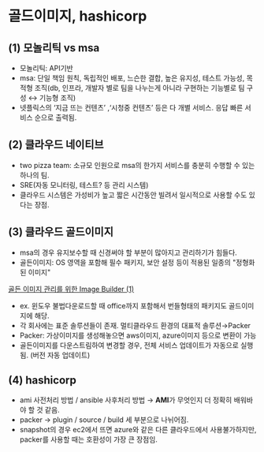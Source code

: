 # 골드이미지, hashicorp
## (1) 모놀리틱 vs msa

- 모놀리틱: API기반
- msa: 단일 책임 원칙, 독립적인 배포, 느슨한 결합, 높은 유지성, 테스트 가능성, 목적형 조직(db, 인프라, 개발자 별로 팀을 나누는게 아니라 구현하는 기능별로 팀 구성 ↔ 기능형 조직)
- 넷플릭스의 ‘지금 뜨는 컨텐츠’ ,‘시청중 컨텐츠’ 등은 다 개별 서비스. 응답 빠른 서비스 순으로 출력됨.

## (2) 클라우드 네이티브

- two pizza team: 소규모 인원으로 msa의 한가지 서비스를 충분히 수행할 수 있는 하나의 팀.
- SRE(자동 모니터링, 테스트? 등 관리 시스템)
- 클라우드 시스템은 가성비가 높고 짧은 시간동안 빌려서 일시적으로 사용할 수도 있다는 장점.

## (3) 클라우드 골드이미지

- msa의 경우 유지보수할 때 신경써야 할 부분이 많아지고 관리하기가 힘들다.
- 골든이미지: OS 영역을 포함해 필수 패키지, 보안 설정 등이 적용된 일종의 "정형화 된 이미지"

[골든 이미지 관리를 위한 Image Builder (1)](https://junhyeong-jang.tistory.com/32)

- ex. 윈도우 불법다운로드할 때 office까지 포함해서 번들형태의 패키지도 골드이미지에 해당.
- 각 회사에는 표준 솔루션들이 존재. 멀티클라우드 환경의 대표적 솔루션→Packer
- Packer: 가상이미지를 생성해놓으면 aws이미지, azure이미지 등으로 변환이 가능
- 골든이미지를 다운스트림하여 변경할 경우, 전체 서비스 업데이트가 자동으로 실행됨. (버전 자동 업데이트)

## (4) hashicorp

- ami 사전처리 방법 / ansible 사후처리 방법 → **AMI**가 무엇인지 더 정확히 배워바야 할 것 같음.
- packer → plugin / source / build 세 부분으로 나뉘어짐.
- snapshot의 경우 ec2에서 뜨면 azure와 같은 다른 클라우드에서 사용불가하지만, packer를 사용할 때는 호환성이 가장 큰 장점임.
